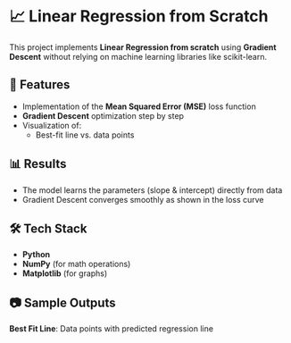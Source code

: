 # 📈 Linear Regression from Scratch  

This project implements **Linear Regression from scratch** using **Gradient Descent** without relying on machine learning libraries like scikit-learn.  

## 🚀 Features  
- Implementation of the **Mean Squared Error (MSE)** loss function  
- **Gradient Descent** optimization step by step  
- Visualization of:  
  - Best-fit line vs. data points   

## 📊 Results  
- The model learns the parameters (slope & intercept) directly from data  
- Gradient Descent converges smoothly as shown in the loss curve  

## 🛠️ Tech Stack  
- **Python**  
- **NumPy** (for math operations)  
- **Matplotlib** (for graphs)  

## 📷 Sample Outputs  
**Best Fit Line**: Data points with predicted regression line  

